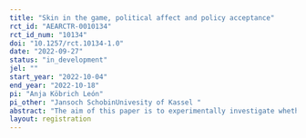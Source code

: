 ```yaml
---
title: "Skin in the game, political affect and policy acceptance"
rct_id: "AEARCTR-0010134"
rct_id_num: "10134"
doi: "10.1257/rct.10134-1.0"
date: "2022-09-27"
status: "in_development"
jel: ""
start_year: "2022-10-04"
end_year: "2022-10-18"
pi: "Anja Köbrich León"
pi_other: "Jansoch SchobinUnivesity of Kassel "
abstract: "The aim of this paper is to experimentally investigate whether citizens adapt their climate protection behavior when the reference group does not correspond to their leadership role. "
layout: registration
---
```


